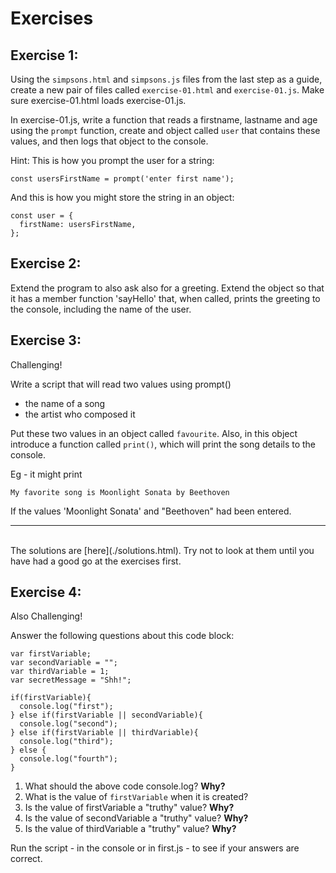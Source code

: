 # Exercises

## Exercise 1:

Using the `simpsons.html` and `simpsons.js` files from the last step as a guide, create a new pair of files called `exercise-01.html` and `exercise-01.js`. Make sure exercise-01.html loads exercise-01.js.

In exercise-01.js, write a function that reads a firstname, lastname and age using the `prompt` function, create and object called `user` that contains these values, and then logs that object to the console.

Hint: This is how you prompt the user for a string:

~~~
const usersFirstName = prompt('enter first name');
~~~

And this is how you might store the string in an object:

~~~
const user = {
  firstName: usersFirstName,
};
~~~

## Exercise 2:

Extend the program to also ask also for a greeting. Extend the object so that it has a member function 'sayHello' that, when called, prints the greeting to the console, including the name of the user.


## Exercise 3:

Challenging!

Write a script that will read two values using prompt()

- the name of a song
- the artist who composed it

Put these two values in an object called `favourite`. Also, in this object introduce a function called `print()`, which will print the song details to the console.

Eg - it might print

~~~
My favorite song is Moonlight Sonata by Beethoven
~~~

If the values 'Moonlight Sonata' and "Beethoven" had been entered.

<hr>
<br>
The solutions are [here](./solutions.html). Try not to look at them until you have had a good go at the exercises first.

## Exercise 4: 

Also Challenging!

Answer the following questions about this code block:

~~~
var firstVariable;
var secondVariable = "";
var thirdVariable = 1;
var secretMessage = "Shh!";

if(firstVariable){
  console.log("first");
} else if(firstVariable || secondVariable){
  console.log("second");
} else if(firstVariable || thirdVariable){
  console.log("third");
} else {
  console.log("fourth");
}
~~~

1.  What should the above code console.log? **Why?**
2.  What is the value of `firstVariable` when it is created?
3.  Is the value of firstVariable a "truthy" value? **Why?**
4.  Is the value of secondVariable a "truthy" value? **Why?**
5.  Is the value of thirdVariable a "truthy" value? **Why?**

Run the script - in the console or in first.js - to see if your answers are correct.


